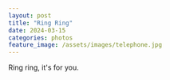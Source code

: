 ```yaml
---
layout: post
title: "Ring Ring"
date: 2024-03-15
categories: photos
feature_image: /assets/images/telephone.jpg
---
```


Ring ring, it's for you.